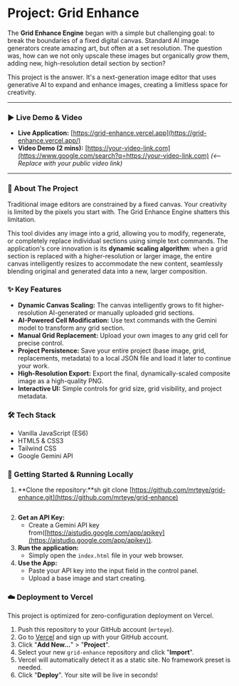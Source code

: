 # Project: Grid Enhance

The **Grid Enhance Engine** began with a simple but challenging goal: to break the boundaries of a fixed digital canvas. Standard AI image generators create amazing art, but often at a set resolution. The question was, how can we not only upscale these images but organically *grow* them, adding new, high-resolution detail section by section?

This project is the answer. It's a next-generation image editor that uses generative AI to expand and enhance images, creating a limitless space for creativity.

-----

### **▶️ Live Demo & Video**

  * **Live Application:** [https://grid-enhance.vercel.app](https://grid-enhance.vercel.app/)
  * **Video Demo (2 mins):** [https://your-video-link.com](https://www.google.com/search?q=https://your-video-link.com) *(\<-- Replace with your public video link)*

-----

### **🚀 About The Project**

Traditional image editors are constrained by a fixed canvas. Your creativity is limited by the pixels you start with. The Grid Enhance Engine shatters this limitation.

This tool divides any image into a grid, allowing you to modify, regenerate, or completely replace individual sections using simple text commands. The application's core innovation is its **dynamic scaling algorithm**: when a grid section is replaced with a higher-resolution or larger image, the entire canvas intelligently resizes to accommodate the new content, seamlessly blending original and generated data into a new, larger composition.

### **✨ Key Features**

  * **Dynamic Canvas Scaling:** The canvas intelligently grows to fit higher-resolution AI-generated or manually uploaded grid sections.
  * **AI-Powered Cell Modification:** Use text commands with the Gemini model to transform any grid section.
  * **Manual Grid Replacement:** Upload your own images to any grid cell for precise control.
  * **Project Persistence:** Save your entire project (base image, grid, replacements, metadata) to a local JSON file and load it later to continue your work.
  * **High-Resolution Export:** Export the final, dynamically-scaled composite image as a high-quality PNG.
  * **Interactive UI:** Simple controls for grid size, grid visibility, and project metadata.

### **🛠️ Tech Stack**

  * Vanilla JavaScript (ES6)
  * HTML5 & CSS3
  * Tailwind CSS
  * Google Gemini API

### **🏁 Getting Started & Running Locally**

1.  \*\*Clone the repository:\*\*sh
    git clone [https://github.com/mrteye/grid-enhance.git](https://github.com/mrteye/grid-enhance)
    ```
    ```
2.  **Get an API Key:**
      * Create a Gemini API key from([https://aistudio.google.com/app/apikey](https://aistudio.google.com/app/apikey)).
3.  **Run the application:**
      * Simply open the `index.html` file in your web browser.
4.  **Use the App:**
      * Paste your API key into the input field in the control panel.
      * Upload a base image and start creating.

### **☁️ Deployment to Vercel**

This project is optimized for zero-configuration deployment on Vercel.

1.  Push this repository to your GitHub account (`mrteye`).
2.  Go to [Vercel](https://vercel.com/) and sign up with your GitHub account.
3.  Click "**Add New...**" \> "**Project**".
4.  Select your new `grid-enhance` repository and click "**Import**".
5.  Vercel will automatically detect it as a static site. No framework preset is needed.
6.  Click "**Deploy**". Your site will be live in seconds\!

